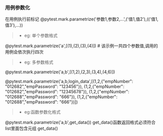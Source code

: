 ### 用例参数化 
在用例执行前标记 @pytest.mark.parametrize('参数1,参数2,...',('值1,值2'),(('值1,值3'),...))
> - eg: 单个参数格式

@pytest.mark.parametrize('a',[(1),(2),(3),(4)]) # 该示例一共四个参数值,调用的用例会依次执行四次

> - eg: 多参数格式 

@pytest.mark.parametrize('a,b',[(1,2),(2,3),(3,4),(4,6)])

@pytest.mark.parametrize('a,b,login_data',[(1,2,{"empNumber": "012682","empPassword": "123456"}),
(1,2,{"empNumber": "012682","empPassword": "12345678"}),
(1,2,{"empNumber": "012688","empPassword": "666"}),
(1,2,{"empNumber": "012688","empPassword": "666"})])

>- eg:函数参数化格式

@pytest.mark.parametrize('a,b',get_data())  get_data()函数返回格式必须符合list里面包含元组
get_data()